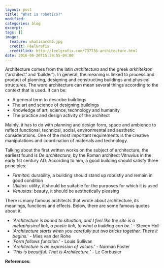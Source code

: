 ```yaml
---
layout: post
title: "What is robotics?"
modified:
categories: blog
excerpt:
tags: []
image:
  feature: whatisarch2.jpg
  credit: FeelGrafix
  creditlink: http://feelgrafix.com/737736-architecture.html
date: 2016-06-26T15:39:55-04:00
---
```


Architecture comes from the latin _architectura_ and the greek _arkhitekton_ (‘architect’ and ‘builder’). In general, the meaning is linked to process and product of planning, designing and constructing buildings and physical structures. The word architecture can mean several things according to the context that is used. It can be:

* A general term to describe buildings
* The art and science of designing buildings
* Knowledge of art, science, technology and humanity
* The practice and design activity of the architect

Mainly, it has to do with planning and design form, space and ambience to reflect functional, technical, social, environmental and aesthetic considerations. One of the most important requirements is the creative manipulations and coordination of materials and technology.

Talking about the first written works on the subject of architecture, the earliest found is _De architectura_, by the Roman architect Vitruvius in the early 1st century AD. According to him, a good building should satisfy three principles:

* _Firmitas_: durability, a building should stand up robustly and remain in good condition
* _Utilitas_: utility, it should be suitable for the purposes for which it is used
* _Venustas_: beauty, it should be aesthetically pleasing

There is many famous architects that wrote about architecture, its meanings, functions and effects. Below, there are some famous quotes about it.

* ‘_Architecture is bound to situation, and I feel like the site is a metaphysical link, a poetic link, to what a building can be._’ – Steven Holl
* ‘_Architecture starts when you carefully put two bricks together. There it begins._’ - Mies van der Rohe
* ‘_Form follows function._’ - Louis Sullivan
* ‘_Architecture is an expression of values._’ - Norman Foster
* ‘_This is beautiful. That is Architecture._’ - Le Corbusier


**References:**


[jekyll-gh]: https://github.com/jekyll/jekyll
[jekyll]:    http://jekyllrb.com
